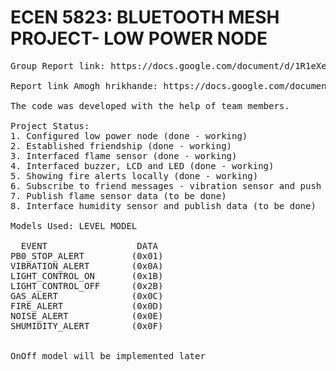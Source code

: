 # ECEN 5823: BLUETOOTH MESH PROJECT- LOW POWER NODE

<pre>
Group Report link: https://docs.google.com/document/d/1R1eXeu73rT5qerNNjkkjfaU8d4dDdhMGX4tJ_LX3e94/edit

Report link Amogh hrikhande: https://docs.google.com/document/d/11bXB_D3buV2TblQPsHbKBjOMmwn6X4YqMjwTOABUZC8/edit

The code was developed with the help of team members.

Project Status:
1. Configured low power node (done - working)
2. Established friendship (done - working)
3. Interfaced flame sensor (done - working)
4. Interfaced buzzer, LCD and LED (done - working)
5. Showing fire alerts locally (done - working)
6. Subscribe to friend messages - vibration sensor and push button (done - working)
7. Publish flame sensor data (to be done)
8. Interface humidity sensor and publish data (to be done)

Models Used: LEVEL MODEL

  EVENT                 DATA
PB0_STOP_ALERT         (0x01)       
VIBRATION_ALERT        (0x0A)        
LIGHT_CONTROL_ON       (0x1B)        
LIGHT_CONTROL_OFF      (0x2B)        
GAS_ALERT              (0x0C)        
FIRE_ALERT             (0x0D)        
NOISE_ALERT            (0x0E)        
SHUMIDITY_ALERT        (0x0F) 


OnOff model will be implemented later       
 

</pre>
